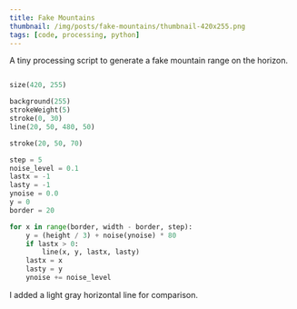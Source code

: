 ```yaml
---
title: Fake Mountains
thumbnail: /img/posts/fake-mountains/thumbnail-420x255.png
tags: [code, processing, python]
---
```


A tiny processing script to generate a fake mountain range on the horizon.

```python

size(420, 255)

background(255)
strokeWeight(5)
stroke(0, 30)
line(20, 50, 480, 50)

stroke(20, 50, 70)

step = 5
noise_level = 0.1
lastx = -1
lasty = -1
ynoise = 0.0
y = 0
border = 20

for x in range(border, width - border, step):
    y = (height / 3) + noise(ynoise) * 80
    if lastx > 0:
        line(x, y, lastx, lasty)
    lastx = x
    lasty = y
    ynoise += noise_level

```

I added a light gray horizontal line for comparison.
